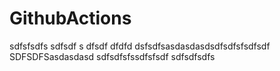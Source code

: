 # GithubActions
 
 sdfsfsdfs
sdfsdf s dfsdf dfdfd
dsfsdfsasdasdasdsdfsdfsfsdfsdf
SDFSDFSasdasdasd
sdfsdfsfssdfsfsdf
sdfsdfsdfs
